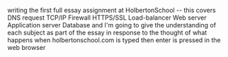 writing the first full essay assignment at HolbertonSchool -- this covers 
    DNS request
    TCP/IP
    Firewall
    HTTPS/SSL
    Load-balancer
    Web server
    Application server
    Database
and I'm going to give the understanding of each subject as part of the essay in response to the thought of what happens when holbertonschool.com is typed then enter is pressed in the web browser

